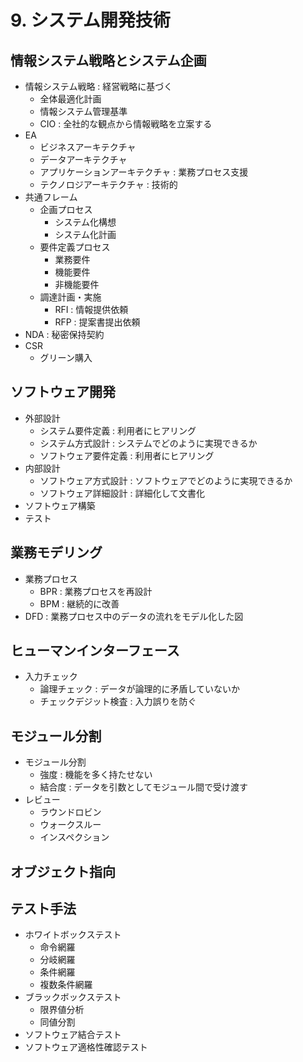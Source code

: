 # 9. システム開発技術

## 情報システム戦略とシステム企画

- 情報システム戦略 : 経営戦略に基づく
  - 全体最適化計画
  - 情報システム管理基準
  - CIO : 全社的な観点から情報戦略を立案する
- EA
  - ビジネスアーキテクチャ
  - データアーキテクチャ
  - アプリケーションアーキテクチャ : 業務プロセス支援
  - テクノロジアーキテクチャ : 技術的
- 共通フレーム
  - 企画プロセス
    - システム化構想
    - システム化計画
  - 要件定義プロセス
    - 業務要件
    - 機能要件
    - 非機能要件
  - 調達計画・実施
    - RFI : 情報提供依頼
    - RFP : 提案書提出依頼
- NDA : 秘密保持契約
- CSR
  - グリーン購入

## ソフトウェア開発

- 外部設計
  - システム要件定義 : 利用者にヒアリング
  - システム方式設計 : システムでどのように実現できるか
  - ソフトウェア要件定義 : 利用者にヒアリング
- 内部設計
  - ソフトウェア方式設計 : ソフトウェアでどのように実現できるか
  - ソフトウェア詳細設計 : 詳細化して文書化
- ソフトウェア構築
- テスト

## 業務モデリング

- 業務プロセス
  - BPR : 業務プロセスを再設計
  - BPM : 継続的に改善
- DFD : 業務プロセス中のデータの流れをモデル化した図

## ヒューマンインターフェース

- 入力チェック
  - 論理チェック : データが論理的に矛盾していないか
  - チェックデジット検査 : 入力誤りを防ぐ

## モジュール分割

- モジュール分割
  - 強度 : 機能を多く持たせない
  - 結合度 : データを引数としてモジュール間で受け渡す
- レビュー
  - ラウンドロビン
  - ウォークスルー
  - インスペクション

## オブジェクト指向

## テスト手法

- ホワイトボックステスト
  - 命令網羅
  - 分岐網羅
  - 条件網羅
  - 複数条件網羅
- ブラックボックステスト
  - 限界値分析
  - 同値分割
- ソフトウェア結合テスト
- ソフトウェア適格性確認テスト
